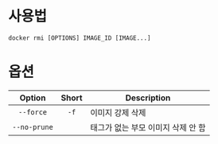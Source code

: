 # 사용법

```
docker rmi [OPTIONS] IMAGE_ID [IMAGE...]
```

# 옵션

| Option       | Short | Description                        |
| :------------: |:-----:| ---------------------------------- |
| `--force`    | `-f`  | 이미지 강제 삭제                   |
| `--no-prune` |       | 태그가 없는 부모 이미지 삭제 안 함 |
